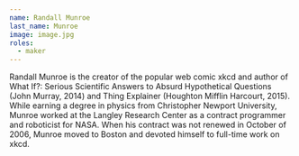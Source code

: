 ```yaml
---
name: Randall Munroe
last_name: Munroe
image: image.jpg
roles:
  - maker
---
```

Randall Munroe is the creator of the popular web comic xkcd and author of What If?: Serious Scientific Answers to Absurd Hypothetical Questions (John Murray, 2014) and Thing Explainer (Houghton Mifflin Harcourt, 2015). While earning a degree in physics from Christopher Newport University, Munroe worked at the Langley Research Center as a contract programmer and roboticist for NASA. When his contract was not renewed in October of 2006, Munroe moved to Boston and devoted himself to full-time work on xkcd.
